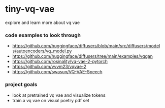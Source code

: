 # tiny-vq-vae
explore and learn more about vq vae  


### code examples to look through
- https://github.com/huggingface/diffusers/blob/main/src/diffusers/models/autoencoders/vq_model.py  
- https://github.com/huggingface/diffusers/tree/main/examples/vqgan  
- https://github.com/rosinality/vq-vae-2-pytorch  
- https://github.com/vvvm23/vqvae-2 
- https://github.com/swasun/VQ-VAE-Speech

### project goals
- look at pretrained vq vae and visualize tokens  
- train a vq vae on visual poetry pdf set  



